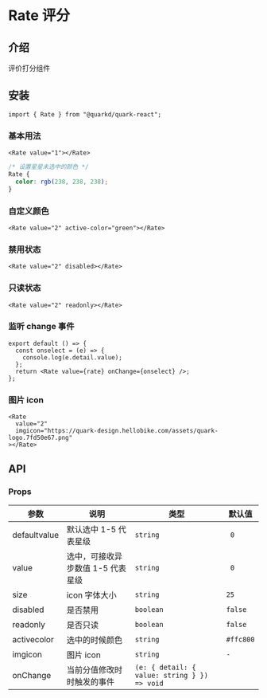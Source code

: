 # Rate 评分

## 介绍

评价打分组件

## 安装

```tsx
import { Rate } from "@quarkd/quark-react";
```

### 基本用法

```tsx
<Rate value="1"></Rate>
```

```css
/* 设置星星未选中的颜色 */
Rate {
  color: rgb(238, 238, 238);
}
```

### 自定义颜色

```tsx
<Rate value="2" active-color="green"></Rate>
```

### 禁用状态

```tsx
<Rate value="2" disabled></Rate>
```

### 只读状态

```tsx
<Rate value="2" readonly></Rate>
```

### 监听 change 事件

```tsx
export default () => {
  const onselect = (e) => {
    console.log(e.detail.value);
  };
  return <Rate value={rate} onChange={onselect} />;
};
```

### 图片 icon

```tsx
<Rate
  value="2"
  imgicon="https://quark-design.hellobike.com/assets/quark-logo.7fd50e67.png"
></Rate>
```

## API

### Props

| 参数         | 说明                              | 类型                                         | 默认值    |
| ------------ | --------------------------------- | -------------------------------------------- | --------- |
| defaultvalue | 默认选中 1-5 代表星级             | `string`                                     | ` 0`      |
| value        | 选中，可接收异步数值 1-5 代表星级 | `string`                                     | ` 0`      |
| size         | icon 字体大小                     | `string`                                     | `25`      |
| disabled     | 是否禁用                          | `boolean`                                    | `false`   |
| readonly     | 是否只读                          | `boolean`                                    | `false`   |
| activecolor  | 选中的时候颜色                    | `string`                                     | `#ffc800` |
| imgicon      | 图片 icon                         | `string`                                     | `-`       |
| onChange     | 当前分值修改时时触发的事件        | `(e: { detail: { value: string } }) => void` |           |
